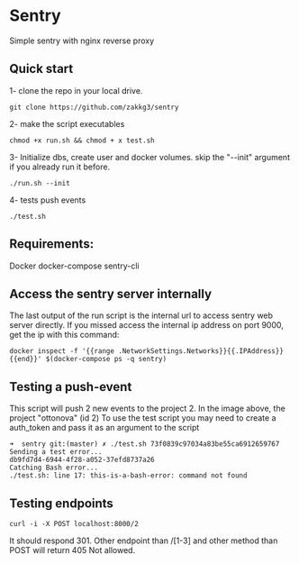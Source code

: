 # Sentry
Simple sentry with nginx reverse proxy


## Quick start

1- clone the repo in your local drive.

    git clone https://github.com/zakkg3/sentry
2- make the script executables

    chmod +x run.sh && chmod + x test.sh
3- Initialize dbs, create user and docker volumes. skip the "--init" argument if you already run it before.

    ./run.sh --init
4- tests push events

    ./test.sh

## Requirements:

 Docker 
 docker-compose
 sentry-cli


## Access the sentry server internally

The last output of the run script is the internal url to access sentry web server directly. If you missed access the internal ip address on port 9000, get the ip with this command:

`docker inspect -f '{{range .NetworkSettings.Networks}}{{.IPAddress}}{{end}}' $(docker-compose ps -q sentry)`

## Testing a push-event

This script will push 2 new events to the project 2. In the image above, the project "ottonova" (id 2)
To use the test script you may need to create a auth_token and pass it as an argument to the script 


    ➜  sentry git:(master) ✗ ./test.sh 73f0839c97034a83be55ca6912659767
    Sending a test error...
    db9fd7d4-6944-4f28-a052-37efd8737a26
    Catching Bash error...
    ./test.sh: line 17: this-is-a-bash-error: command not found


## Testing endpoints

`curl -i -X POST localhost:8000/2`

It should respond 301. Other endpoint than /[1-3] and other method than POST will return 405 Not allowed.
